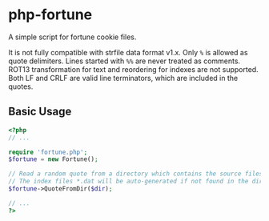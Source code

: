 php-fortune
===========

A simple script for fortune cookie files.

It is not fully compatible with strfile data format v1.x. Only `%` is allowed
as quote delimiters. Lines started with `%%` are never treated as comments.
ROT13 transformation for text and reordering for indexes are not supported.
Both LF and CRLF are valid line terminators, which are included in the quotes.

## Basic Usage

```php
<?php
// ...

require 'fortune.php';
$fortune = new Fortune();

// Read a random quote from a directory which contains the source files.
// The index files *.dat will be auto-generated if not found in the directory.
$fortune->QuoteFromDir($dir);

// ...
?>
```
